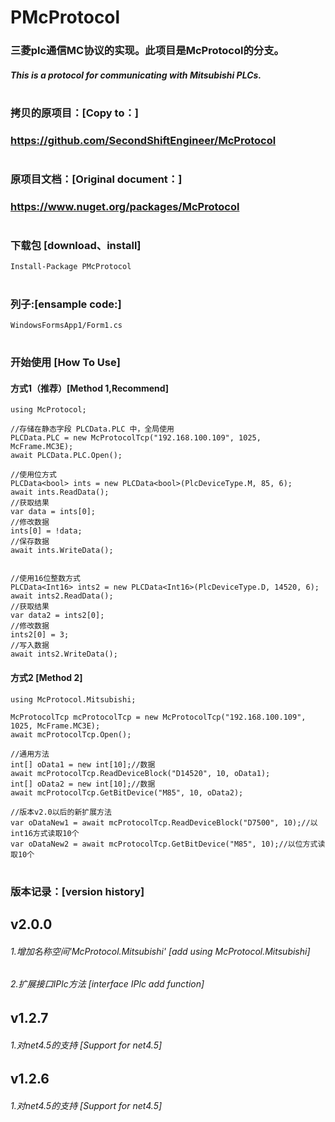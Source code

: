 # PMcProtocol

### 三菱plc通信MC协议的实现。此项目是McProtocol的分支。
##### This is a protocol for communicating with Mitsubishi PLCs. 
#

### 拷贝的原项目：[Copy to：]
### https://github.com/SecondShiftEngineer/McProtocol
#

### 原项目文档：[Original document：]
### https://www.nuget.org/packages/McProtocol
#

### 下载包 [download、install]
```CSharp
Install-Package PMcProtocol
```
#

### 列子:[ensample code:]
```CSharp
WindowsFormsApp1/Form1.cs
```
#

### 开始使用 [How To Use]
#### 方式1（推荐）[Method 1,Recommend]
```CSharp
using McProtocol;

//存储在静态字段 PLCData.PLC 中，全局使用
PLCData.PLC = new McProtocolTcp("192.168.100.109", 1025, McFrame.MC3E);
await PLCData.PLC.Open();

//使用位方式
PLCData<bool> ints = new PLCData<bool>(PlcDeviceType.M, 85, 6);
await ints.ReadData();
//获取结果
var data = ints[0];
//修改数据
ints[0] = !data;
//保存数据
await ints.WriteData();


//使用16位整数方式
PLCData<Int16> ints2 = new PLCData<Int16>(PlcDeviceType.D, 14520, 6);
await ints2.ReadData();
//获取结果
var data2 = ints2[0];
//修改数据
ints2[0] = 3;
//写入数据
await ints2.WriteData();
```

#### 方式2 [Method 2]
```CSharp
using McProtocol.Mitsubishi;

McProtocolTcp mcProtocolTcp = new McProtocolTcp("192.168.100.109", 1025, McFrame.MC3E);
await mcProtocolTcp.Open();

//通用方法
int[] oData1 = new int[10];//数据
await mcProtocolTcp.ReadDeviceBlock("D14520", 10, oData1);
int[] oData2 = new int[10];//数据
await mcProtocolTcp.GetBitDevice("M85", 10, oData2);

//版本v2.0以后的新扩展方法
var oDataNew1 = await mcProtocolTcp.ReadDeviceBlock("D7500", 10);//以int16方式读取10个
var oDataNew2 = await mcProtocolTcp.GetBitDevice("M85", 10);//以位方式读取10个
```
#
### 版本记录：[version history]
## v2.0.0
###### 1.增加名称空间'McProtocol.Mitsubishi' [add using McProtocol.Mitsubishi]
###### 2.扩展接口IPlc方法 [interface IPlc add function]
## v1.2.7
###### 1.对net4.5的支持 [Support for net4.5]
## v1.2.6
###### 1.对net4.5的支持 [Support for net4.5]

